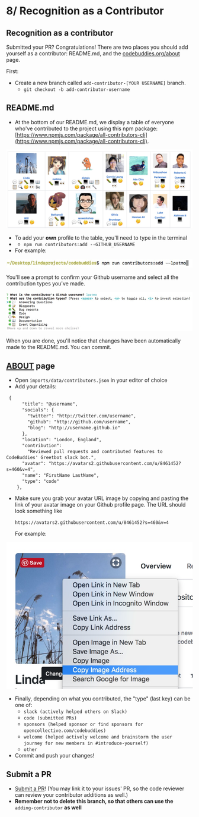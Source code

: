 # 8/ Recognition as a Contributor

## Recognition as a contributor

Submitted your PR? Congratulations! There are two places you should add yourself as a contributor: README.md, and the [codebuddies.org/about](http://codebuddies.org/about) page.

First:

* Create a new branch called `add-contributor-[YOUR USERNAME]` branch.
  * `git checkout -b add-contributor-username`

## README.md

* At the bottom of our README.md, we display a table of everyone who've contributed to the project using this npm package: [https://www.npmjs.com/package/all-contributors-cli](https://www.npmjs.com/package/all-contributors-cli).

![](../.gitbook/assets/image.png)

* To add your **own** profile to the table, you'll need to type in the terminal
* * `npm run contributors:add --GITHUB_USERNAME`
* For example:

![\`lpatmo\` is the github username in this example.](../.gitbook/assets/image%20%281%29.png)

  
You'll see a prompt to confirm your Github username and select all the contribution types you've made.

![](../.gitbook/assets/image%20%282%29.png)

  
When you are done, you'll notice that changes have been automatically made to the README.md. You can commit.

## [ABOUT](http://codebuddies.org/about) page

* Open `imports/data/contributors.json` in your editor of choice
* Add your details:

```markup
 {
      "title": "@username",
      "socials": {
        "twitter": "http://twitter.com/username",
        "github": "http://github.com/username",
        "blog": "http://username.github.io"
      },
      "location": "London, England",
      "contribution":
        "Reviewed pull requests and contributed features to CodeBuddies' Greetbot slack bot.",
      "avatar": "https://avatars2.githubusercontent.com/u/8461452?s=460&v=4",
      "name": "FirstName LastName",
      "type": "code"
    },
```

* Make sure you grab your avatar URL image by copying and pasting the link of your avatar image on your Github profile page. The URL should look something like 

  ```markup
  https://avatars2.githubusercontent.com/u/8461452?s=460&v=4
  ```

  For example:

![](../.gitbook/assets/image%20%283%29.png)

* Finally, depending on what you contributed, the "type" \(last key\) can be one of: 
  * `slack (actively helped others on Slack)`  
  * `code (submitted PRs)`
  * `sponsors (helped sponsor or find sponsors for opencollective.com/codebuddies)`
  * `welcome (helped actively welcome and brainstorm the user journey for new members in #introduce-yourself)`
  * `other`
* Commit and push your changes!

## Submit a PR

* [Submit a PR](https://help.github.com/articles/creating-a-pull-request/)! \(You may link it to your issues' PR, so the code reviewer can review your contributor additions as well.\)
* **Remember not to delete this branch, so that others can use the** `adding-contributor` **as well**

